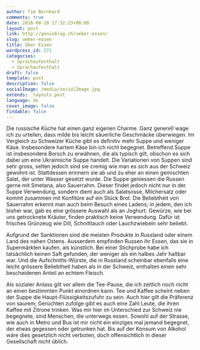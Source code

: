 ```yaml
---
author: Tim Bernhard
comments: true
date: 2016-08-10 17:32:23+00:00
layout: post
link: http://genieblog.ch/ueber-essen/
slug: ueber-essen
title: Über Essen
wordpress_id: 271
categories:
  - Sprachaufenthalt
  - Sprachaufenthalt
draft: false
template: post
description: false
socialImage: /media/socialImage.jpg
extends: _layouts.post
language: de
cover_image: false
findable: false
---
```


Die russische Küche hat einen ganz eigenen Charme.
Ganz generell wage ich zu urteilen, dass milde bis leicht säuerliche Geschmäcke überwiegen.
Im Vergleich zu Schweizer Küche gibt es definitiv mehr Suppe und weniger Käse.
Insbesondere hartem Käse bin ich nicht begegnet.
Betreffend Suppe ist insbesondere Borsch zu erwähnen, die als typisch gilt, obschon es sich dabei um eine Ukrainische Suppe handelt.
Die Variationen von Suppen sind sehr gross, selten jedoch sind sie cremig wie man es sich aus der Schweiz gewohnt ist.
Stattdessen erinnern sie ab und zu eher an einen gemischten Salat, der unter Wasser gesetzt wurde.
Die Suppe geniessen die Russen gerne mit Smetana, also Sauerrahm.
Dieser findet jedoch nicht nur in der Suppe Verwendung, sondern dient auch als Salatsosse, Milchersatz oder kommt zusammen mit Konfitüre auf ein Stück Brot.
Die Beliebtheit von Sauerrahm erkennt man auch beim Besuch eines Ladens; in jedem, den ich bisher war, gab es eine grössere Auswahl als an Joghurt.
Gewürze, wie bei uns getrocknete Kräuter, finden praktisch keine Verwendung.
Dafür ist frisches Grünzeug wie Dill, Schnittlauch oder Lauchzwiebeln sehr beliebt.

Aufgrund der Sanktionen sind die meisten Produkte in Russland oder einem Land des nahen Ostens.
Ausserdem empfinden Russen ihr Essen, das sie in Supermärkten kaufen, als künstlich.
Bei einer Stichprobe habe ich tatsächlich keinen Saft gefunden, der weniger als ein halbes Jahr haltbar war.
Und die Aufschnitts-Würste, die in Russland scheinbar ebenfalls eine leicht grössere Beliebtheit haben als in der Schweiz, enthalten einen sehr bescheidenen Anteil an echtem Fleisch. 

Als sozialer Anlass gilt vor allem die Tee-Pause, die ich zeitlich noch nicht an einen bestimmten Punkt einordnen kann.
Tee und Kaffee scheint neben der Suppe die Haupt-Flüssigkeitszufuhr zu sein.
Auch hier gilt die Präferenz von saurem; Gerüchten zufolge gibt es auch eine Zahl Leute, die ihren Kaffee mit Zitrone trinken. 
Was mir hier im Unterschied zur Schweiz nie begegnete, sind Menschen, die unterwegs essen.
Sowohl auf der Strasse, wie auch in Metro und Bus ist mir nicht ein einziges mal jemand begegnet, der etwas gegessen oder getrunken hat.
Bis auf der Konsum von Alkohol wäre dies gesetzlich nicht verboten, doch offensichtlich in dieser Gesellschaft nicht üblich.
